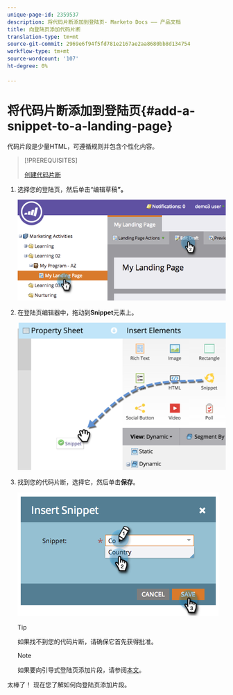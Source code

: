 ```yaml
---
unique-page-id: 2359537
description: 将代码片断添加到登陆页- Marketo Docs —— 产品文档
title: 向登陆页添加代码片断
translation-type: tm+mt
source-git-commit: 2969e6f94f5fd781e2167ae2aa8680bb8d134754
workflow-type: tm+mt
source-wordcount: '107'
ht-degree: 0%

---
```



# 将代码片断添加到登陆页{#add-a-snippet-to-a-landing-page}

代码片段是少量HTML，可遵循规则并包含个性化内容。

>[!PREREQUISITES]
>
>[创建代码片断](/help/marketo/product-docs/personalization/segmentation-and-snippets/snippets/create-a-snippet.md)

1. 选择您的登陆页，然后单击“编辑草稿&#x200B;**”。**

   ![](assets/image2014-9-16-15-3a4-3a28.png)

1. 在登陆页编辑器中，拖动到&#x200B;**Snippet**&#x200B;元素上。

   ![](assets/image2015-5-21-12-3a46-3a34.png)

1. 找到您的代码片断，选择它，然后单击&#x200B;**保存**。

   ![](assets/image2014-9-16-15-3a4-3a14.png)

   >[!TIP]
   >
   >如果找不到您的代码片断，请确保它首先获得批准。

   >[!NOTE]
   >
   >如果要向引导式登陆页添加片段，请参阅[本文](/help/marketo/product-docs/demand-generation/landing-pages/landing-page-templates/create-a-guided-landing-page-template.md)。

太棒了！ 现在您了解如何向登陆页添加片段。
